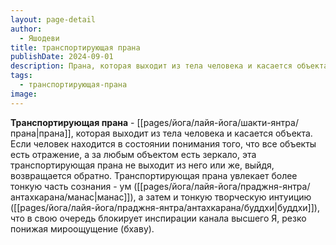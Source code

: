 ```yaml
---
layout: page-detail
author:
  - Яшодеви
title: транспортирующая прана
publishDate: 2024-09-01
description: Прана, которая выходит из тела человека и касается объекта. Если человек находится в состоянии понимания того, что все объекты есть отражение, а за любым объектом есть зеркало, эта транспортирующая прана не выходит из него или же, выйдя, возвращается обратно. Транспортирующая прана увлекает более тонкую часть сознания - ум (манас), а затем и тонкую творческую интуицию (буддхи), что в свою очередь блокирует инспирации канала высшего Я, резко понижая мироощущение (бхаву).
tags:
  - транспортирующая-прана
image:
---
```

**Транспортирующая прана** - [[pages/йога/лайя-йога/шакти-янтра/прана|прана]], которая выходит из тела человека и касается объекта. Если человек находится в состоянии понимания того, что все объекты есть отражение, а за любым объектом есть зеркало, эта транспортирующая прана не выходит из него или же, выйдя, возвращается обратно. Транспортирующая прана увлекает более тонкую часть сознания - ум ([[pages/йога/лайя-йога/праджня-янтра/антахкарана/манас|манас]]), а затем и тонкую творческую интуицию ([[pages/йога/лайя-йога/праджня-янтра/антахкарана/буддхи|буддхи]]), что в свою очередь блокирует инспирации канала высшего Я, резко понижая мироощущение (бхаву).

